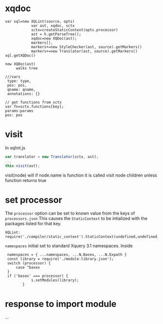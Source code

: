 

# xqdoc
```
var xql=new XQLint(source, opts)
            var ast, xqdoc, sctx
            sctx=createStaticContext(opts.processor)
            ast = h.getParseTree();
            xqdoc=new XQDoc(ast);
            markers[],
            markers+=new StyleChecker(ast, source).getMarkers()
            markers+=new Translator(ast, source).getMarkers()
xql.getXQDoc()

new XQDoc(ast)
     walks tree
```

```
///vars
 type: type,
 pos: pos,
 qname: qname,
 annotations: {}

// get functions from sctx
var fn=sctx.functions[key];
params:params
pos: pos
```
# visit
In xqlint.js
```javascript
var translator = new Translator(sctx, ast); 
...
this.visit(ast);
```
visit(node) will
if node.name is function it is called 
visit node children unless function returns true

# set processor
The `processor` option can be set to known value from the keys of `processors.json`
This causes the `StaticContext` to be intialized with the packages listed for that key.

```
XQLint: require('./compiler/static_context').StaticContext(undefined,undefined,opts.processor)
```
`namespaces` initial set to standard Xquery 3.1 namespaces.
Inside
```
 namespaces = { ...namespaces, ...N.Basex, ...N.Expath }
 const library = require('./module-library.json');
 switch (processor) {
     case "basex
 }
 if ('basex' === processor) {
            s.setModules(library);
        }
```
# response to import module

...
